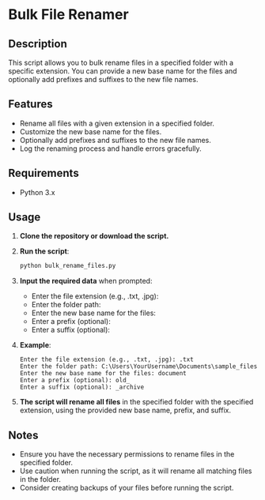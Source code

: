 # Bulk File Renamer

## Description

This script allows you to bulk rename files in a specified folder with a specific extension. You can provide a new base name for the files and optionally add prefixes and suffixes to the new file names.

## Features

- Rename all files with a given extension in a specified folder.
- Customize the new base name for the files.
- Optionally add prefixes and suffixes to the new file names.
- Log the renaming process and handle errors gracefully.

## Requirements

- Python 3.x

## Usage

1. **Clone the repository or download the script.**

2. **Run the script**:
   ```sh
   python bulk_rename_files.py
   ```

3. **Input the required data** when prompted:
   - Enter the file extension (e.g., .txt, .jpg): 
   - Enter the folder path: 
   - Enter the new base name for the files: 
   - Enter a prefix (optional): 
   - Enter a suffix (optional): 

4. **Example**:
   ```
   Enter the file extension (e.g., .txt, .jpg): .txt
   Enter the folder path: C:\Users\YourUsername\Documents\sample_files
   Enter the new base name for the files: document
   Enter a prefix (optional): old_
   Enter a suffix (optional): _archive
   ```

5. **The script will rename all files** in the specified folder with the specified extension, using the provided new base name, prefix, and suffix.

## Notes

- Ensure you have the necessary permissions to rename files in the specified folder.
- Use caution when running the script, as it will rename all matching files in the folder.
- Consider creating backups of your files before running the script.
